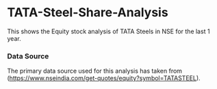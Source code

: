# TATA-Steel-Share-Analysis
This shows the Equity stock analysis of TATA Steels in NSE for the last 1 year.

### Data Source
The primary data source used for this analysis has taken from (https://www.nseindia.com/get-quotes/equity?symbol=TATASTEEL).
